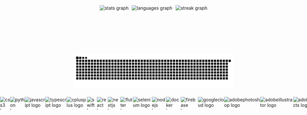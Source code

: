 <!-- Responsive Stats Panels (all images 150px tall) -->
<div style="display: flex; flex-wrap: nowrap; justify-content: center; align-items: center; gap: 10px;">
  <img src="https://github-readme-stats.vercel.app/api?username=EdwardZehuaZhang&hide_title=false&hide_rank=true&show_icons=true&include_all_commits=true&count_private=true&disable_animations=false&theme=dracula&locale=en&hide_border=false&order=1" 
       style="height:128px; width:auto;" alt="stats graph" />
  <img src="https://github-readme-stats.vercel.app/api/top-langs?username=EdwardZehuaZhang&locale=en&hide_title=false&layout=compact&card_width=320&langs_count=5&theme=dracula&hide_border=false&order=2" 
       style="height:128px; width:auto;" alt="languages graph" />
  <img src="https://streak-stats.demolab.com?user=EdwardZehuaZhang&locale=en&mode=daily&theme=dracula&hide_border=false&border_radius=5&order=3" 
       style="height:128px; width:auto;" alt="streak graph" />
</div>

###

<!-- Responsive Snake Animation (same height as others) -->
<picture>
  <source media="(prefers-color-scheme: dark)" srcset="https://raw.githubusercontent.com/EdwardZehuaZhang/EdwardZehuaZhang/output/github-contribution-grid-snake-dark.svg" />
  <source media="(prefers-color-scheme: light)" srcset="https://raw.githubusercontent.com/EdwardZehuaZhang/EdwardZehuaZhang/output/github-contribution-grid-snake.svg" />
  <img alt="GitHub Contribution Snake Animation" src="https://raw.githubusercontent.com/EdwardZehuaZhang/EdwardZehuaZhang/output/github-contribution-grid-snake.svg" />
</picture>


###

<!-- Responsive Icons (all icons set to 150px tall) -->
<div style="display: flex; flex-wrap: nowrap; justify-content: center; align-items: center; gap: 20;">
  <img src="https://cdn.jsdelivr.net/gh/devicons/devicon/icons/figma/figma-original.svg" style="height:40px; width:auto;" alt="figma logo" />
  <img src="https://cdn.jsdelivr.net/gh/devicons/devicon/icons/html5/html5-original.svg" style="height:40px; width:auto;" alt="html5 logo" />
  <img src="https://cdn.jsdelivr.net/gh/devicons/devicon/icons/css3/css3-original.svg" style="height:40px; width:auto;" alt="css3 logo" />
  <img src="https://cdn.jsdelivr.net/gh/devicons/devicon/icons/python/python-original.svg" style="height:40px; width:auto;" alt="python logo" />
  <img src="https://cdn.jsdelivr.net/gh/devicons/devicon/icons/javascript/javascript-original.svg" style="height:40px; width:auto;" alt="javascript logo" />
  <img src="https://cdn.jsdelivr.net/gh/devicons/devicon/icons/typescript/typescript-original.svg" style="height:40px; width:auto;" alt="typescript logo" />
  <img src="https://cdn.jsdelivr.net/gh/devicons/devicon/icons/cplusplus/cplusplus-original.svg" style="height:40px; width:auto;" alt="cplusplus logo" />
  <img src="https://cdn.jsdelivr.net/gh/devicons/devicon/icons/swift/swift-original.svg" style="height:40px; width:auto;" alt="swift logo" />
  <img src="https://cdn.jsdelivr.net/gh/devicons/devicon/icons/react/react-original.svg" style="height:40px; width:auto;" alt="react logo" />
  <img src="https://cdn.jsdelivr.net/gh/devicons/devicon/icons/nextjs/nextjs-original.svg" style="height:40px; width:auto;" alt="nextjs logo" />
  <img src="https://cdn.jsdelivr.net/gh/devicons/devicon/icons/flutter/flutter-original.svg" style="height:40px; width:auto;" alt="flutter logo" />
  <img src="https://cdn.jsdelivr.net/gh/devicons/devicon/icons/selenium/selenium-original.svg" style="height:40px; width:auto;" alt="selenium logo" />
  <img src="https://cdn.jsdelivr.net/gh/devicons/devicon/icons/nodejs/nodejs-original.svg" style="height:40px; width:auto;" alt="nodejs logo" />
  <img src="https://cdn.jsdelivr.net/gh/devicons/devicon/icons/docker/docker-original.svg" style="height:40px; width:auto;" alt="docker logo" />
  <img src="https://cdn.jsdelivr.net/gh/devicons/devicon/icons/firebase/firebase-plain.svg" style="height:40px; width:auto;" alt="firebase logo" />
  <img src="https://cdn.jsdelivr.net/gh/devicons/devicon/icons/googlecloud/googlecloud-original.svg" style="height:40px; width:auto;" alt="googlecloud logo" />
  <img src="https://skillicons.dev/icons?i=ps" style="height:40px; width:auto;" alt="adobephotoshop logo" />
  <img src="https://skillicons.dev/icons?i=ai" style="height:40px; width:auto;" alt="adobeillustrator logo" />
  <img src="https://skillicons.dev/icons?i=ae" style="height:40px; width:auto;" alt="adobeaftereffects logo" />
</div>
